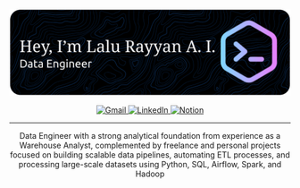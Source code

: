 ![Intro Banner](image/intro_version_2.png)

<p align="center">
  <a href="mailto:rayyanakbari5@gmail.com">
    <img src="https://img.shields.io/badge/Gmail-D14836?style=for-the-badge&logo=gmail&logoColor=white" alt="Gmail" />
  </a>
  <a href="https://www.linkedin.com/in/lalurayyanakbarislami/">
    <img src="https://img.shields.io/badge/LinkedIn-0077B5?style=for-the-badge&logo=linkedin&logoColor=white" alt="LinkedIn" />
  </a>
  <a href="https://bit.ly/Portfolio-Lalu-Rayyan">
    <img src="https://img.shields.io/badge/Notion-000000?style=for-the-badge&logo=notion&logoColor=white" alt="Notion">
  </a>
</p>

---

<p align="center">
  Data Engineer with a strong analytical foundation from experience as a Warehouse Analyst, complemented by freelance and personal projects focused on building scalable data pipelines, automating ETL processes, and processing large-scale datasets using Python, SQL, Airflow, Spark, and Hadoop
<p>



<!--
**RayyanAkbar/RayyanAKbar** is a ✨ _special_ ✨ repository because its `README.md` (this file) appears on your GitHub profile.

Here are some ideas to get you started:

- 🔭 I’m currently working on ...
- 🌱 I’m currently learning ...
- 👯 I’m looking to collaborate on ...
- 🤔 I’m looking for help with ...
- 💬 Ask me about ...
- 📫 How to reach me: ...
- 😄 Pronouns: ...
- ⚡ Fun fact: ...
-->


